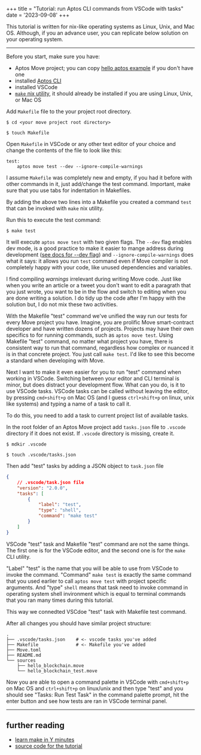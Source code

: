 +++
title = "Tutorial: run Aptos CLI commands from VSCode with tasks"
date = '2023-09-08'
+++

This tutorial is written for nix-like operating systems as Linux, Unix, and Mac OS. Although, if you an advance user, you can replicate below solution on your operating system.

---

Before you start, make sure you have:
- Aptos Move project; you can copy [hello aptos example](https://github.com/dmshvetsov/aptos_hello_blockchain_example) if you don't have one
- installed [Aptos CLI](https://aptos.dev/tools/aptos-cli/install-cli/)
- installed VSCode
- [`make` nix utility](https://www.gnu.org/software/make/), it should already be installed if you are using Linux, Unix, or Mac OS

Add `Makefile` file to the your project root directory.

    $ cd <your move project root directory>

    $ touch Makefile

Open `Makefile` in VSCode or any other text editor of your choice and change the contents of the file to look like this:

```text
test:
	aptos move test --dev --ignore-compile-warnings

```

I assume `Makefile` was completely new and empty, if you had it before with other commands in it, just add/change the test command. Important, make sure that you use tabs for indentation in Makefiles.

By adding the above two lines into a Makefile you created a command `test` that can be invoked with `make` nix utility.

Run this to execute the test command:

    $ make test

It will execute `aptos move test` with two given flags. The `--dev` flag enables dev mode, is a good practice to make it easier to mange address during development ([see docs for --dev flag](https://aptos.dev/move/book/packages/#instantiation)) and `--ignore-compile-warnings` does what it says: it allows you run `test` command even if Move compiler is not completely happy with your code, like unused dependencies and variables.

I find compiling _warnings_ irrelevant during writing Move code. Just like when you write an article or a tweet you don't want to edit a paragrath that you just wrote, you want to be in the flow and switch to editing when you are done writing a solution. I do tidy up the code after I'm happy with the solution but, I do not mix these two activities.

With the Makefile "test" command we've unified the way run our tests for every Move project you have. Imagine, you are prolific Move smart-contract developer and have written dozens of projects. Projects may have their own specifics to for running commands, such as `aptos move test`. Using Makefile "test" command, no matter what project you have, there is consistent way to run that command, regardless how complex or nuanced it is in that concrete project. You just call `make test`. I'd like to see this become a standard when developing with Move.

Next I want to make it even easier for you to run "test" command when working in VSCode. Switching between your editor and CLI terminal is minor, but does distract your development flow. What can you do, is it to use VSCode tasks. VSCode tasks can be called without leaving the editor, by pressing `cmd+shift+p` on Mac OS (and I guess `ctrl+shift+p` on linux, unix like systems) and typing a name of a task to call it.

To do this, you need to add a task to current project list of available tasks.

In the root folder of an Aptos Move project add `tasks.json` file to `.vscode` directory if it does not exist. If `.vscode` directory is missing, create it.

    $ mdkir .vscode

    $ touch .vscode/tasks.json

Then add "test" tasks by adding a JSON object to `task.json` file

```json
{
    // .vscode/task.json file
    "version": "2.0.0",
    "tasks": [
        {
            "label": "test",
            "type": "shell",
            "command": "make test"
        }
    ]
}
```

VSCode "test" task and Makefile "test" command are not the same things. The first one is for the VSCode editor, and the second one is for the `make` CLI utility.

"Label" "test" is the name that you will be able to use from VSCode to invoke the command. "Command" `make test` is exactly the same command that you used earlier to call `aptos move test` with project specific arguments. And "type" `shell` means that task need to invoke command in operating system shell invironment which is equal to terminal commands that you ran many times during this tutorial.

This way we connedted VSCdoe "test" task with Makefile test command.

After all changes you should have similar project structure:

```text
.
├── .vscode/tasks.json    # <- vscode tasks you've added
├── Makefile              # <- Makefile you've added
├── Move.toml
├── README.md
└── sources
    ├── hello_blockchain.move
    └── hello_blockchain_test.move
```

Now you are able to open a command palette in VSCode with `cmd+shift+p` on Mac OS and `ctrl+shift+p` on linux/unix and then type "test" and you should see "Tasks: Run Test Task" in the command palette prompt, hit the enter button and see how tests are ran in VSCode terminal panel.

---

## further reading

- [learn make in Y minutes](https://learnxinyminutes.com/docs/make/)
- [source code for the tutorial](https://github.com/dmshvetsov/aptos_hello_blockchain_example)
